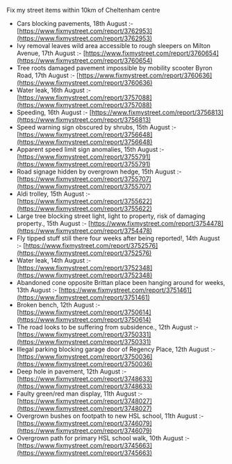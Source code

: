 Fix my street items within 10km of Cheltenham centre

<!-- fix_marker starts -->

- Cars blocking pavements, 18th August :- [https://www.fixmystreet.com/report/3762953](https://www.fixmystreet.com/report/3762953)
- Ivy removal leaves wild area accessible to rough sleepers on Milton Avenue, 17th August :- [https://www.fixmystreet.com/report/3760654](https://www.fixmystreet.com/report/3760654)
- Tree roots damaged pavement impossible by mobility scooter Byron Road, 17th August :- [https://www.fixmystreet.com/report/3760636](https://www.fixmystreet.com/report/3760636)
- Water leak, 16th August :- [https://www.fixmystreet.com/report/3757088](https://www.fixmystreet.com/report/3757088)
- Speeding, 16th August :- [https://www.fixmystreet.com/report/3756813](https://www.fixmystreet.com/report/3756813)
- Speed warning sign obscured by shrubs, 15th August :- [https://www.fixmystreet.com/report/3756648](https://www.fixmystreet.com/report/3756648)
- Apparent speed limit sign anomalies, 15th August :- [https://www.fixmystreet.com/report/3755791](https://www.fixmystreet.com/report/3755791)
- Road signage hidden by overgrown hedge, 15th August :- [https://www.fixmystreet.com/report/3755707](https://www.fixmystreet.com/report/3755707)
- Aldi trolley, 15th August :- [https://www.fixmystreet.com/report/3755622](https://www.fixmystreet.com/report/3755622)
- Large tree blocking street light, light to property, risk of damaging property., 15th August :- [https://www.fixmystreet.com/report/3754478](https://www.fixmystreet.com/report/3754478)
- Fly tipped stuff still there four weeks after being reported!, 14th August :- [https://www.fixmystreet.com/report/3752576](https://www.fixmystreet.com/report/3752576)
- Water leak, 14th August :- [https://www.fixmystreet.com/report/3752348](https://www.fixmystreet.com/report/3752348)
- Abandoned cone opposite Brittan place been hanging around for weeks, 13th August :- [https://www.fixmystreet.com/report/3751461](https://www.fixmystreet.com/report/3751461)
- Broken bench, 12th August :- [https://www.fixmystreet.com/report/3750614](https://www.fixmystreet.com/report/3750614)
- The road looks to be suffering from subsidence., 12th August :- [https://www.fixmystreet.com/report/3750331](https://www.fixmystreet.com/report/3750331)
- Illegal parking blocking garage door of Regency Place, 12th August :- [https://www.fixmystreet.com/report/3750036](https://www.fixmystreet.com/report/3750036)
- Deep hole in pavement, 12th August :- [https://www.fixmystreet.com/report/3748633](https://www.fixmystreet.com/report/3748633)
- Faulty green/red man display, 11th August :- [https://www.fixmystreet.com/report/3748027](https://www.fixmystreet.com/report/3748027)
- Overgrown bushes on footpath to new HSL school, 11th August :- [https://www.fixmystreet.com/report/3746079](https://www.fixmystreet.com/report/3746079)
- Overgrown path for primary HSL school walk, 10th August :- [https://www.fixmystreet.com/report/3745663](https://www.fixmystreet.com/report/3745663)

<!-- fix_marker ends -->